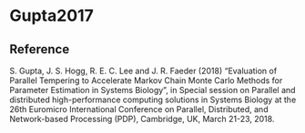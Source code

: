 # Gupta2017
## Reference
S. Gupta, J. S. Hogg, R. E. C. Lee and J. R. Faeder
(2018) “Evaluation of Parallel Tempering to Accelerate Markov Chain Monte
Carlo Methods for Parameter Estimation in Systems Biology”, in Special session
on Parallel and distributed high-performance computing solutions in Systems
Biology at the 26th Euromicro International Conference on Parallel,
Distributed, and Network-based Processing (PDP), Cambridge, UK, March 21-23,
2018.

